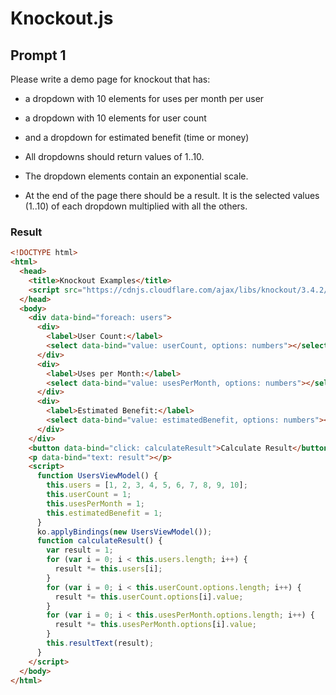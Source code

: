 # Knockout.js

## Prompt 1

Please write a demo page for knockout that has:

- a dropdown with 10 elements for uses per month per user
- a dropdown with 10 elements for user count
- and a dropdown for estimated benefit (time or money)

- All dropdowns should return values of 1..10.
- The dropdown elements contain an exponential scale.
- At the end of the page there should be a result. It is the selected values (1..10) of each dropdown multiplied with all the others.

### Result

```html
<!DOCTYPE html>
<html>
  <head>
    <title>Knockout Examples</title>
    <script src="https://cdnjs.cloudflare.com/ajax/libs/knockout/3.4.2/knockout-min.js"></script>
  </head>
  <body>
    <div data-bind="foreach: users">
      <div>
        <label>User Count:</label>
        <select data-bind="value: userCount, options: numbers"></select>
      </div>
      <div>
        <label>Uses per Month:</label>
        <select data-bind="value: usesPerMonth, options: numbers"></select>
      </div>
      <div>
        <label>Estimated Benefit:</label>
        <select data-bind="value: estimatedBenefit, options: numbers"></select>
      </div>
    </div>
    <button data-bind="click: calculateResult">Calculate Result</button>
    <p data-bind="text: result"></p>
    <script>
      function UsersViewModel() {
        this.users = [1, 2, 3, 4, 5, 6, 7, 8, 9, 10];
        this.userCount = 1;
        this.usesPerMonth = 1;
        this.estimatedBenefit = 1;
      }
      ko.applyBindings(new UsersViewModel());
      function calculateResult() {
        var result = 1;
        for (var i = 0; i < this.users.length; i++) {
          result *= this.users[i];
        }
        for (var i = 0; i < this.userCount.options.length; i++) {
          result *= this.userCount.options[i].value;
        }
        for (var i = 0; i < this.usesPerMonth.options.length; i++) {
          result *= this.usesPerMonth.options[i].value;
        }
        this.resultText(result);
      }
    </script>
  </body>
</html>
```
